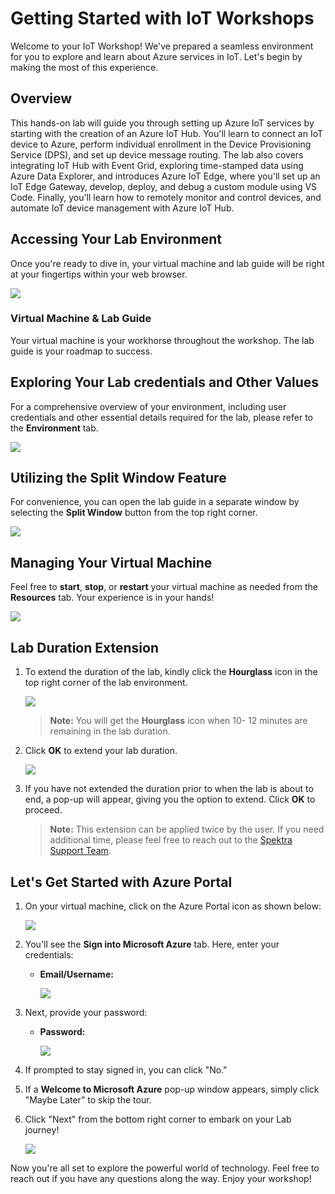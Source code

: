 # Getting Started with IoT Workshops
 
Welcome to your IoT Workshop! We've prepared a seamless environment for you to explore and learn about Azure services in IoT. Let's begin by making the most of this experience.

## Overview

This hands-on lab will guide you through setting up Azure IoT services by starting with the creation of an Azure IoT Hub. You'll learn to connect an IoT device to Azure, perform individual enrollment in the Device Provisioning Service (DPS), and set up device message routing. The lab also covers integrating IoT Hub with Event Grid, exploring time-stamped data using Azure Data Explorer, and introduces Azure IoT Edge, where you'll set up an IoT Edge Gateway, develop, deploy, and debug a custom module using VS Code. Finally, you'll learn how to remotely monitor and control devices, and automate IoT device management with Azure IoT Hub.

## Accessing Your Lab Environment
 
Once you're ready to dive in, your virtual machine and lab guide will be right at your fingertips within your web browser.
 
   ![](./media/labguide.png)

### Virtual Machine & Lab Guide
 
Your virtual machine is your workhorse throughout the workshop. The lab guide is your roadmap to success.
 
## Exploring Your Lab credentials and Other Values
 
For a comprehensive overview of your environment, including user credentials and other essential details required for the lab, please refer to the **Environment** tab.
 
   ![](./media//env.png)
 
## Utilizing the Split Window Feature
 
For convenience, you can open the lab guide in a separate window by selecting the **Split Window** button from the top right corner.
 
   ![](./media/spl.png)
 
## Managing Your Virtual Machine
 
Feel free to **start**, **stop**, or **restart** your virtual machine as needed from the **Resources** tab. Your experience is in your hands!
 
   ![](./media/res.png)
 
## Lab Duration Extension

1. To extend the duration of the lab, kindly click the **Hourglass** icon in the top right corner of the lab environment. 

    ![](./media//gext.png)

    >**Note:** You will get the **Hourglass** icon when 10- 12 minutes are remaining in the lab duration.

2. Click **OK** to extend your lab duration.
 
     ![](./media/gext2.png)

3. If you have not extended the duration prior to when the lab is about to end, a pop-up will appear, giving you the option to extend. Click **OK** to proceed.

   >**Note:** This extension can be applied twice by the user. If you need additional time, please feel free to reach out to the [Spektra Support Team](labs-support@spektrasystems.com).

## Let's Get Started with Azure Portal
 
1. On your virtual machine, click on the Azure Portal icon as shown below:
 
      ![](./media/sc900-image(1).png)
 
2. You'll see the **Sign into Microsoft Azure** tab. Here, enter your credentials:
 
   - **Email/Username:** <inject key="AzureAdUserEmail"></inject>
 
      ![](./media/sc900-image-1.png)
 
3. Next, provide your password:
 
   - **Password:** <inject key="AzureAdUserPassword"></inject>
 
     ![](./media/sc900-image-2.png)
 
4. If prompted to stay signed in, you can click "No."
 
5. If a **Welcome to Microsoft Azure** pop-up window appears, simply click "Maybe Later" to skip the tour.
 
6. Click "Next" from the bottom right corner to embark on your Lab journey!
 
      ![](./media/sc900-image(3).png)
 
Now you're all set to explore the powerful world of technology. Feel free to reach out if you have any questions along the way. Enjoy your workshop!
